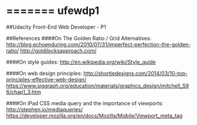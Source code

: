 =======
ufewdp1
=======

##Udacity Front-End Web Developer - P1

##References
####On The Golden Ratio / Grid Alternatives:
http://blog.echoenduring.com/2010/07/31/imperfect-perfection-the-golden-ratio/
http://goldilocksapproach.com/

####On style guides:
http://en.wikipedia.org/wiki/Style_guide

####On web design principles:
http://shortiedesigns.com/2014/03/10-top-principles-effective-web-design/
https://www.siggraph.org/education/materials/graphics_design/mitchell_S96/chap1_3.htm

####On iPad CSS media query and the importance of viewports:
http://stephen.io/mediaqueries/
https://developer.mozilla.org/en/docs/Mozilla/Mobile/Viewport_meta_tag